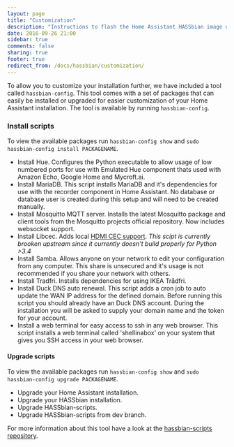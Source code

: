 ```yaml
---
layout: page
title: "Customization"
description: "Instructions to flash the Home Assistant HASSbian image on a Raspberry Pi."
date: 2016-09-26 21:00
sidebar: true
comments: false
sharing: true
footer: true
redirect_from: /docs/hassbian/customization/
---
```


To allow you to customize your installation further, we have included a tool called `hassbian-config`. This tool comes with a set of packages that can easily be installed or upgraded for easier customization of your Home Assistant installation.
The tool is available by running `hassbian-config`. 

### Install scripts
To view the available packages run `hassbian-config show` and `sudo hassbian-config install PACKAGENAME`.
 - Install Hue. Configures the Python executable to allow usage of low numbered ports for use with Emulated Hue component thats used with Amazon Echo, Google Home and Mycroft.ai.
 - Install MariaDB. This script installs MariaDB and it's dependencies for use with the recorder component in Home Assistant. No database or database user is created during this setup and will need to be created manually.
 - Install Mosquitto MQTT server. Installs the latest Mosquitto package and client tools from the Mosquitto projects official repository. Now includes websocket support.
 - Install Libcec. Adds local [HDMI CEC support][cec]. *This scipt is currently brooken upstream since it currently doesn't build properly for Python >3.4*
 - Install Samba. Allows anyone on your network to edit your configuration from any computer. This share is unsecured and it's usage is not recommended if you share your network with others.
 - Install Tradfri. Installs dependencies for using IKEA Trådfri.
 - Install Duck DNS auto renewal. This script adds a cron job to auto update the WAN IP address for the defined domain. Before running this script you should already have an Duck DNS account. During the installation you will be asked to supply your domain name and the token for your account.
 - Install a web terminal for easy access to ssh in any web browser. This script installs a web terminal called 'shellinabox' on your system that gives you SSH access in your web browser.

#### Upgrade scripts
To view the available packages run `hassbian-config show` and `sudo hassbian-config upgrade PACKAGENAME`.
- Upgrade your Home Assistant installation.
- Upgrade your HASSbian installation.
- Upgrade HASSbian-scripts. 
- Upgrade HASSbian-scripts from dev branch. 

For more information about this tool have a look at the [hassbian-scripts repository][hassbian-repo].

[hassbian-repo]: https://github.com/home-assistant/hassbian-scripts
[cec]: /components/hdmi_cec/
